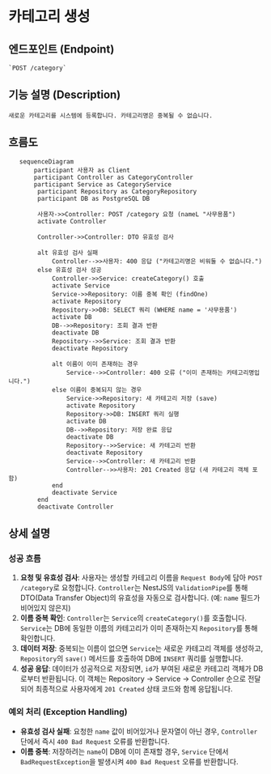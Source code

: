 # 카테고리 생성

## 엔드포인트 (Endpoint)

    `POST /category`

## 기능 설명 (Description)

    새로운 카테고리를 시스템에 등록합니다. 카테고리명은 중복될 수 없습니다.

## 흐름도

```mermaid
   sequenceDiagram
       participant 사용자 as Client
       participant Controller as CategoryController
       participant Service as CategoryService
        participant Repository as CategoryRepository
        participant DB as PostgreSQL DB

        사용자->>Controller: POST /category 요청 (nameL "사무용품")
        activate Controller

        Controller->>Controller: DTO 유효성 검사

        alt 유효성 검사 실패
            Controller-->>사용자: 400 응답 ("카테고리명은 비워둘 수 없습니다.")
        else 유효성 검사 성공
            Controller->>Service: createCategory() 호출
            activate Service
            Service->>Repository: 이름 중복 확인 (findOne)
            activate Repository
            Repository->>DB: SELECT 쿼리 (WHERE name = '사무용품')
            activate DB
            DB-->>Repository: 조회 결과 반환
            deactivate DB
            Repository-->>Service: 조회 결과 반환
            deactivate Repository

            alt 이름이 이미 존재하는 경우
                Service-->>Controller: 400 오류 ("이미 존재하는 카테고리명입니다.")
            else 이름이 중복되지 않는 경우
                Service->>Repository: 새 카테고리 저장 (save)
                activate Repository
                Repository->>DB: INSERT 쿼리 실행
                activate DB
                DB-->>Repository: 저장 완료 응답
                deactivate DB
                Repository-->>Service: 새 카테고리 반환
                deactivate Repository
                Service-->>Controller: 새 카테고리 반환
                Controller-->>사용자: 201 Created 응답 (새 카테고리 객체 포함)
            end
            deactivate Service
        end
        deactivate Controller
```

## 상세 설명

### 성공 흐름

1.  **요청 및 유효성 검사**: 사용자는 생성할 카테고리 이름을 `Request Body`에 담아 `POST /category`로 요청합니다. `Controller`는 NestJS의 `ValidationPipe`를 통해 DTO(Data Transfer Object)의 유효성을 자동으로 검사합니다. (예: `name` 필드가 비어있지 않은지)
2.  **이름 중복 확인**: `Controller`는 `Service`의 `createCategory()`를 호출합니다. `Service`는 DB에 동일한 이름의 카테고리가 이미 존재하는지 `Repository`를 통해 확인합니다.
3.  **데이터 저장**: 중복되는 이름이 없으면 `Service`는 새로운 카테고리 객체를 생성하고, `Repository`의 `save()` 메서드를 호출하여 DB에 `INSERT` 쿼리를 실행합니다.
4.  **성공 응답**: 데이터가 성공적으로 저장되면, `id`가 부여된 새로운 카테고리 객체가 DB로부터 반환됩니다. 이 객체는 Repository → Service → Controller 순으로 전달되어 최종적으로 사용자에게 `201 Created` 상태 코드와 함께 응답됩니다.

### 예외 처리 (Exception Handling)

- **유효성 검사 실패**: 요청한 `name` 값이 비어있거나 문자열이 아닌 경우, `Controller` 단에서 즉시 `400 Bad Request` 오류를 반환합니다.
- **이름 중복**: 저장하려는 `name`이 DB에 이미 존재할 경우, `Service` 단에서 `BadRequestException`을 발생시켜 `400 Bad Request` 오류를 반환합니다.
